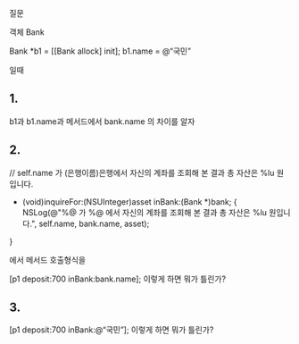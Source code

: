 질문

객체  Bank

Bank *b1 = [[Bank allock] init];
b1.name = @“국민”

일때

## 1.
b1과 b1.name과 메서드에서 bank.name 의 차이를 알자


## 2.
// self.name 가 (은행이름)은행에서 자신의 계좌를 조회해 본 결과 총 자산은 %lu 원입니다.
- (void)inquireFor:(NSUInteger)asset inBank:(Bank *)bank;
{
    NSLog(@"%@ 가 %@ 에서 자신의 계좌를 조회해 본 결과 총 자산은 %lu 원입니다.", self.name, bank.name, asset);
    
}

에서 메서드 호출형식을 

[p1 deposit:700 inBank:bank.name]; 이렇게 하면 뭐가 틀린가?

## 3.
[p1 deposit:700 inBank:@“국민”]; 이렇게 하면 뭐가 틀린가?
